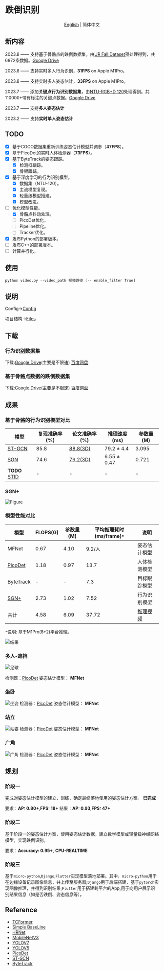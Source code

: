 # 跌倒识别
<div align="center">

[English](README.md) | 简体中文

</div>

## 新内容
 2023.8 —— 支持基于骨骼点的跌倒数据集。由[UR Fall Dataset](http://fenix.ur.edu.pl/~mkepski/ds/uf.html)预处理得到，共6872条数据。[Google Drive](https://drive.google.com/drive/folders/1Kz85dnCAErvlML9H-7WAhEzKbbWLHPKb?usp=drive_link)

 2023.8 —— 支持实时多人行为识别，**31FPS** on Apple M1Pro。

 2023.8 —— 支持实时多人姿态估计，**33FPS** on Apple M1Pro。

 2023.7 —— 添加**关键点行为识别数据集**，由[NTU-RGB+D 120](https://arxiv.org/pdf/1905.04757.pdf)处理得到。共110000+带有标注的关键点数据。[Google Drive](https://drive.google.com/drive/folders/1-n0jYog_vLufOdzq5lYgvuI1q_ulrpD8?usp=drive_link)

 2023.7 —— 支持**多人姿态估计**

 2023.2 —— 支持**实时单人姿态估计**

## TODO
- [x] 基于COCO数据集重新训练姿态估计模型并调参（**47FPS**）。
- [x] 基于PicoDet的实时人体检测器（**73FPS**）。
- [x] 基于ByteTrack的姿态跟踪。
  - [x] 检测框跟踪。
  - [x] 骨架跟踪。
- [x] 基于深度学习的行为识别模型。
  - [x] 数据集（NTU-120）。
  - [x] 主流模型复现。
  - [x] 轻量级模型搭建。
  - [x] 模型改进。
- [ ] 优化模型性能。
  - [x] 骨骼点抖动处理。
  - [ ] PicoDet优化。
  - [ ] Pipeline优化。
  - [ ] Tracker优化。
- [x] 发布Python的部署版本。
- [ ] 发布C++的部署版本。
- [ ] 计算并行化。

## 使用
```{bash}
python video.py --video_path 视频路径 [-- enable_filter True]
```
## 说明
Config→[Config](https://github.com/qhtLucifer/fallen-person-recognize/blob/main/docs/config.md)


项目结构→[Files](https://github.com/qhtLucifer/fallen-person-recognize/blob/main/docs/structure.md)

## 下载
### 行为识别数据集
下载:[Google Drive](https://drive.google.com/drive/folders/1-n0jYog_vLufOdzq5lYgvuI1q_ulrpD8?usp=drive_link)(主要是不限速)  [百度网盘](https://pan.baidu.com/s/1Mw040S7RUPSiRFxxCGgxZA?pwd=p7sc)
### 基于骨骼点数据的跌倒数据集
下载:[Google Drive](https://drive.google.com/drive/folders/1Kz85dnCAErvlML9H-7WAhEzKbbWLHPKb?usp=drive_link)(主要是不限速) [百度网盘](https://pan.baidu.com/s/1Usden9TvZ1Gw2FDZTdlRdw?pwd=4v7n)

## 成果

### 基于骨骼的行为识别模型对比

| 模型                                             | 复现准确率(%) | 论文准确率(%)                                     | 推理速度(ms) | 参数量(M) |
| ------------------------------------------------ | ------------- | ------------------------------------------------- | ------------ | --------- |
| [ST-GCN](https://arxiv.org/pdf/1801.07455v2.pdf) | 85.8          | [88.8(3D)](https://arxiv.org/pdf/1801.07455v2.pdf) | 79.2  ± 4.4  | 3.095     |
|[SGN](https://arxiv.org/pdf/1904.01189.pdf)|74.6|[79.2(3D)](https://arxiv.org/pdf/1904.01189.pdf)|6.55 ± 0.47|0.721|
|**TODO** [STID](https://arxiv.org/pdf/2208.05233.pdf)|-|-|-|-|


### SGN+
![Figure](https://github.com/qhtLucifer/fallen-person-recognize/blob/main/examples/SGN-accuracy.png)


### 模型性能对比

| 模型                                              | FLOPS(G) | 参数量(M) | 平均推理耗时(ms/frame)`*` | 说明                                                                                           |
| ------------------------------------------------- | -------- | --------- | ------------------------- | ---------------------------------------------------------------------------------------------- |
| MFNet                                             | 0.67     | 4.10      | 9.2/人                     | 姿态估计模型                                                                                   |
| [PicoDet](https://arxiv.org/pdf/2111.00902.pdf)   | 1.18     | 0.97      | 13.7                      | 人体检测模型                                                                                   |  |
| [ByteTrack](https://arxiv.org/pdf/2110.06864.pdf) | -        | -         | 7.3                       | 目标跟踪模型                                                        |
| [SGN+](https://arxiv.org/pdf/1904.01189.pdf) | 2.73        | 1.02        |7.52                       | 行为识别模型                                                                        |
| 共计                                              | 4.58     | 6.09      | 37.72                        | [推理视频](https://github.com/qhtLucifer/fallen-person-recognize/blob/main/examples/video.mov) |

`*`说明: 基于M1Pro(8+2)平台推理。


![结果](https://github.com/qhtLucifer/fallen-person-recognize/blob/main/examples/ST-GCN_Skeleton.jpg)

### 多人-遮挡 
![足球](https://github.com/qhtLucifer/fallen-person-recognize/blob/main/examples/multi-pose-estimation.png)

 检测器：[PicoDet](https://arxiv.org/pdf/2111.00902.pdf)
 姿态估计模型： **MFNet** 

### 坐卧

![坐姿](https://github.com/qhtLucifer/fallen-person-recognize/blob/main/examples/sit-pose-estimation.png)
 检测器：[PicoDet](https://arxiv.org/pdf/2111.00902.pdf)
 姿态估计模型： **MFNet** 

### 站立

![站姿](https://github.com/qhtLucifer/fallen-person-recognize/blob/main/examples/stand-pose-estimation.png)
 检测器：[PicoDet](https://arxiv.org/pdf/2111.00902.pdf)
 姿态估计模型： **MFNet** 

### 广角
![广角](https://github.com/qhtLucifer/fallen-person-recognize/blob/main/examples/wide_angle1.jpg)
 检测器：[PicoDet](https://arxiv.org/pdf/2111.00902.pdf)
 姿态估计模型： **MFNet** 

## 规划
### 阶段一
完成对姿态估计模型的建立、训练，确定最终落地使用的姿态估计方案。 **已完成**
  
要求：**AP: 0.80+**,**FPS: 18+** 
结果：**AP: 0.93**,**FPS: 47+** 
### 阶段二
基于阶段一的姿态估计方案，使用姿态估计数据，建立数学模型或轻量级神经网络模型，实现跌倒识别。 
  
要求：**Accuracy: 0.95+**, **CPU-REALTIME**

### 阶段三
基于`micro-python`,`Django`,`Flutter`实现模型落地部署。其中，`micro-python`用于在边缘设备记录图像信息，并上传至服务器;`Django`用于后端搭建，基于`pytorch`实现图像推理，并得到识别结果;`Flutter`用于搭建跨平台的App,用于向用户展示识别结果信息（如是否跌倒、姿态信息等）。
## Reference
+ [TCFormer](https://arxiv.org/pdf/2204.08680.pdf)
+ [Simple BaseLine](https://arxiv.org/pdf/1804.06208.pdf)
+ [HRNet](https://arxiv.org/pdf/1902.09212.pdf)
+ [MobileNetV3](https://openaccess.thecvf.com/content_ICCV_2019/papers/Howard_Searching_for_MobileNetV3_ICCV_2019_paper.pdf)
+ [YOLOV7](https://arxiv.org/pdf/2207.02696.pdf)
+ [YOLOV5](https://github.com/ultralytics/yolov5)
+ [PicoDet](https://arxiv.org/pdf/2111.00902.pdf)
+ [ST-GCN](https://arxiv.org/pdf/1801.07455v2.pdf) 
+ [ByteTrack](https://arxiv.org/pdf/2110.06864.pdf)